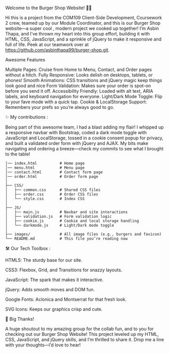 
 Welcome to the Burger Shop Website! 🍔🎉

Hi this is a project from the COM109 Client-Side Development, Coursework 2 crew, teamed up by our Module Coordinator, and this is our Burger Shop website—a super cool , modern project we cooked up together! I’m Asbin Thapa, and I’ve thrown my heart into this group effort, building it with HTML, CSS, JavaScript, and a sprinkle of jQuery to make it responsive and full of life. Peek at our teamwork over at https://github.com/asbinthapa99/burger-shop.git. 

Awesome Features

Multiple Pages: Cruise from Home to Menu, Contact, and Order pages without a hitch.
Fully Responsive: Looks delish on desktops, tablets, or phones!
Smooth Animations: CSS transitions and jQuery magic keep things look good and nice
Form Validation: Makes sure your order is spot-on before you send it off.
Accessibility Friendly: Loaded with alt text, ARIA labels, and keyboard navigation for everyone.
Light/Dark Mode Toggle: Flip to your fave mode with a quick tap.
Cookie & LocalStorage Support: Remembers your prefs so you’re always good to go.

✨ My contributions :

Being part of this awesome team, I had a blast adding my flair! I whipped up a responsive navbar with Bootstrap, coded a dark mode toggle with JavaScript and LocalStorage, tossed in a cookie consent popup for privacy, and built a validated order form with jQuery and AJAX. My bits make navigating and ordering a breeze—check my commits to see what I brought to the table!



```
│── index.html          # Home page
│── menu.html           # Menu page
│── contact.html        # Contact form page
│── order.html          # Order form page
│
├── CSS/
│   ├── common.css      # Shared CSS files
│   ├── order.css       # Order CSS files
│   └── style.css       # Index CSS
│
├── JS/
│   ├── main.js         # Navbar and site interactions
│   ├── validation.js   # Form validation logic
│   ├── cookie.js       # Cookie and local storage handling
│   └── darkmode.js     # Light/Dark mode toggle
│
├── images/             # All image files (e.g., burgers and favicon)
└── README.md           # This file you’re reading now
```

🛠️ Our Tech Toolbox : 


HTML5: The sturdy base for our site.

CSS3: Flexbox, Grid, and Transitions for snazzy layouts.

JavaScript: The spark that makes it interactive.

jQuery: Adds smooth moves and DOM fun.

Google Fonts: Aclonica and Montserrat for that fresh look.

SVG Icons: Keeps our graphics crisp and cute.

🙌 Big Thanks!

A huge shoutout to my amazing group for the collab fun, and to you for checking out our Burger Shop Website! This project leveled up my HTML, CSS, JavaScript, and jQuery skills, and I’m thrilled to share it. Drop me a line with your thoughts—I’d love to hear!
